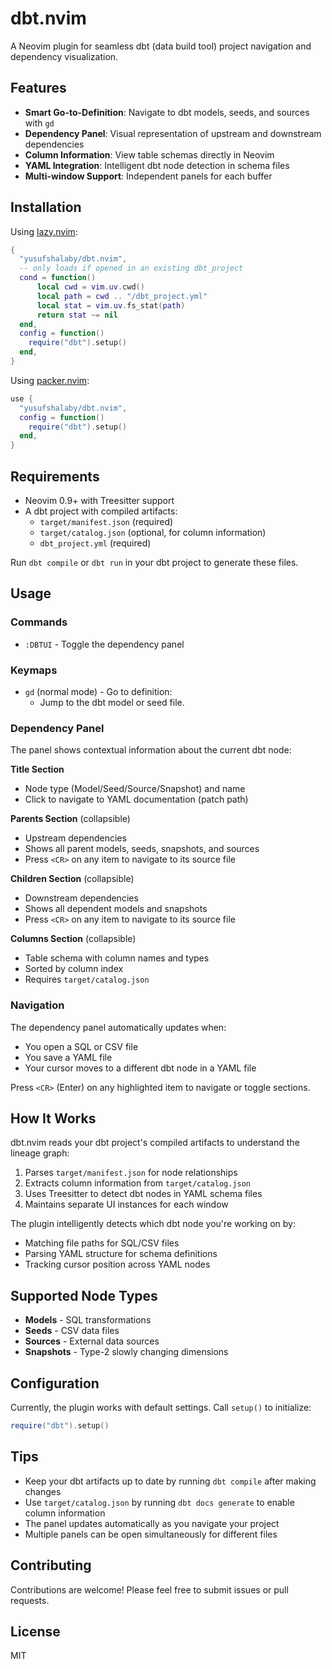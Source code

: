 # dbt.nvim

A Neovim plugin for seamless dbt (data build tool) project navigation and dependency visualization.

## Features

- **Smart Go-to-Definition**: Navigate to dbt models, seeds, and sources with `gd`
- **Dependency Panel**: Visual representation of upstream and downstream dependencies
- **Column Information**: View table schemas directly in Neovim
- **YAML Integration**: Intelligent dbt node detection in schema files
- **Multi-window Support**: Independent panels for each buffer

## Installation

Using [lazy.nvim](https://github.com/folke/lazy.nvim):

```lua
{
  "yusufshalaby/dbt.nvim",
  -- only loads if opened in an existing dbt_project
  cond = function()
      local cwd = vim.uv.cwd()
      local path = cwd .. "/dbt_project.yml"
      local stat = vim.uv.fs_stat(path)
      return stat ~= nil
  end,
  config = function()
    require("dbt").setup()
  end,
}
```

Using [packer.nvim](https://github.com/wbthomason/packer.nvim):

```lua
use {
  "yusufshalaby/dbt.nvim",
  config = function()
    require("dbt").setup()
  end,
}
```

## Requirements

- Neovim 0.9+ with Treesitter support
- A dbt project with compiled artifacts:
  - `target/manifest.json` (required)
  - `target/catalog.json` (optional, for column information)
  - `dbt_project.yml` (required)

Run `dbt compile` or `dbt run` in your dbt project to generate these files.

## Usage

### Commands

- `:DBTUI` - Toggle the dependency panel

### Keymaps

- `gd` (normal mode) - Go to definition:
  - Jump to the dbt model or seed file.

### Dependency Panel

The panel shows contextual information about the current dbt node:

**Title Section**
- Node type (Model/Seed/Source/Snapshot) and name
- Click to navigate to YAML documentation (patch path)

**Parents Section** (collapsible)
- Upstream dependencies
- Shows all parent models, seeds, snapshots, and sources
- Press `<CR>` on any item to navigate to its source file

**Children Section** (collapsible)
- Downstream dependencies
- Shows all dependent models and snapshots
- Press `<CR>` on any item to navigate to its source file

**Columns Section** (collapsible)
- Table schema with column names and types
- Sorted by column index
- Requires `target/catalog.json`

### Navigation

The dependency panel automatically updates when:
- You open a SQL or CSV file
- You save a YAML file
- Your cursor moves to a different dbt node in a YAML file

Press `<CR>` (Enter) on any highlighted item to navigate or toggle sections.

## How It Works

dbt.nvim reads your dbt project's compiled artifacts to understand the lineage graph:

1. Parses `target/manifest.json` for node relationships
2. Extracts column information from `target/catalog.json`
3. Uses Treesitter to detect dbt nodes in YAML schema files
4. Maintains separate UI instances for each window

The plugin intelligently detects which dbt node you're working on by:
- Matching file paths for SQL/CSV files
- Parsing YAML structure for schema definitions
- Tracking cursor position across YAML nodes

## Supported Node Types

- **Models** - SQL transformations
- **Seeds** - CSV data files
- **Sources** - External data sources
- **Snapshots** - Type-2 slowly changing dimensions

## Configuration

Currently, the plugin works with default settings. Call `setup()` to initialize:

```lua
require("dbt").setup()
```

## Tips

- Keep your dbt artifacts up to date by running `dbt compile` after making changes
- Use `target/catalog.json` by running `dbt docs generate` to enable column information
- The panel updates automatically as you navigate your project
- Multiple panels can be open simultaneously for different files

## Contributing

Contributions are welcome! Please feel free to submit issues or pull requests.

## License

MIT
